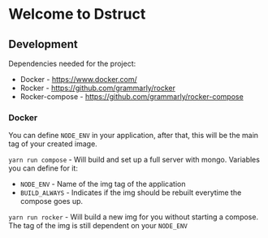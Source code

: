 # Welcome to Dstruct



## Development

Dependencies needed for the project:
* Docker - https://www.docker.com/
* Rocker - https://github.com/grammarly/rocker
* Rocker-compose - https://github.com/grammarly/rocker-compose

### Docker

You can define `NODE_ENV` in your application, after that, this will be the main tag of your created image.

`yarn run compose` - Will build and set up a full server with mongo.
Variables you can define for it:
* `NODE_ENV` - Name of the img tag of the application
* `BUILD_ALWAYS` - Indicates if the img should be rebuilt everytime the compose goes up.

`yarn run rocker` - Will build a new img for you without starting a compose. The tag of the img is still dependent on your `NODE_ENV`
